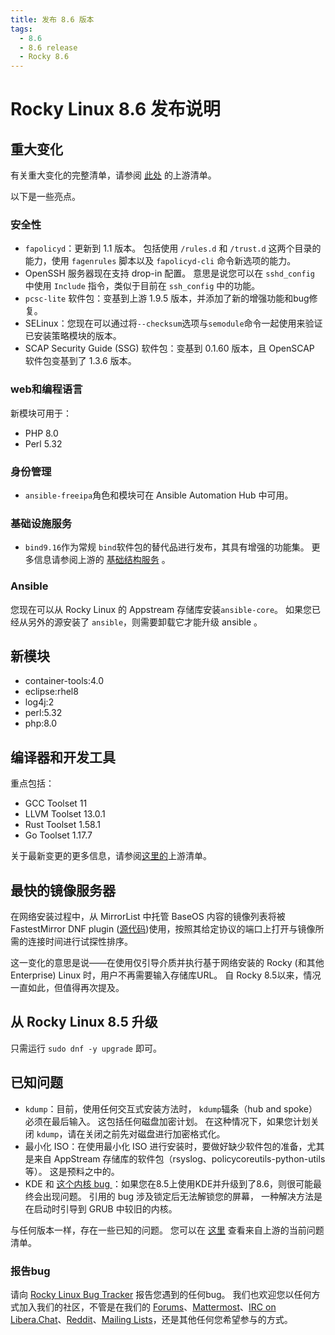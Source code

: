 ```yaml
---
title: 发布 8.6 版本
tags:
  - 8.6
  - 8.6 release
  - Rocky 8.6
---
```


# Rocky Linux 8.6 发布说明

## 重大变化

有关重大变化的完整清单，请参阅 [此处](https://access.redhat.com/documentation/en-us/red_hat_enterprise_linux/8/html/8.6_release_notes/overview#overview-major-changes) 的上游清单。

以下是一些亮点。

### 安全性

 * `fapolicyd`：更新到 1.1 版本。 包括使用 `/rules.d` 和 `/trust.d` 这两个目录的能力，使用 `fagenrules` 脚本以及 `fapolicyd-cli` 命令新选项的能力。
 * OpenSSH 服务器现在支持 drop-in 配置。 意思是说您可以在 `sshd_config` 中使用 `Include` 指令，类似于目前在 `ssh_config` 中的功能。
 * `pcsc-lite` 软件包：变基到上游 1.9.5 版本，并添加了新的增强功能和bug修复。
 * SELinux：您现在可以通过将`--checksum`选项与`semodule`命令一起使用来验证已安装策略模块的版本。
 *  SCAP Security Guide (SSG) 软件包：变基到 0.1.60 版本，且 OpenSCAP 软件包变基到了 1.3.6 版本。

### web和编程语言

新模块可用于：

* PHP 8.0
* Perl 5.32

### 身份管理

* `ansible-freeipa`角色和模块可在 Ansible Automation Hub 中可用。

### 基础设施服务

* `bind9.16`作为常规 `bind`软件包的替代品进行发布，其具有增强的功能集。 更多信息请参阅上游的 [基础结构服务](https://access.redhat.com/documentation/en-us/red_hat_enterprise_linux/8/html-single/8.6_release_notes#enhancement_infrastructure-services) 。

### Ansible

您现在可以从 Rocky Linux 的 Appstream 存储库安装`ansible-core`。 如果您已经从另外的源安装了 `ansible`，则需要卸载它才能升级 ansible 。

## 新模块

* container-tools:4.0
* eclipse:rhel8
* log4j:2
* perl:5.32
* php:8.0

## 编译器和开发工具

重点包括：

* GCC Toolset 11
* LLVM Toolset 13.0.1
* Rust Toolset 1.58.1
* Go Toolset 1.17.7

关于最新变更的更多信息，请参阅[这里的](https://access.redhat.com/documentation/en-us/red_hat_enterprise_linux/8/html/8.6_release_notes/new-features#enhancement_compilers-and-development-tools)上游清单。

## 最快的镜像服务器

在网络安装过程中，从 MirrorList 中托管 BaseOS 内容的镜像列表将被 FastestMirror DNF plugin ([源代码](https://github.com/rpm-software-management/yum-utils/blob/master/plugins/fastestmirror/fastestmirror.py))使用，按照其给定协议的端口上打开与镜像所需的连接时间进行试探性排序。

这一变化的意思是说——在使用仅引导介质并执行基于网络安装的 Rocky (和其他 Enterprise) Linux 时，用户不再需要输入存储库URL。 自 Rocky 8.5以来，情况一直如此，但值得再次提及。

## 从 Rocky Linux 8.5 升级

只需运行 `sudo dnf -y upgrade` 即可。

## 已知问题

* `kdump`：目前，使用任何交互式安装方法时， `kdump`辐条（hub and spoke）必须在最后输入。 这包括任何磁盘加密计划。 在这种情况下，如果您计划关闭 `kdump`，请在关闭之前先对磁盘进行加密格式化。
* 最小化 ISO：在使用最小化 ISO 进行安装时，要做好缺少软件包的准备，尤其是来自 AppStream 存储库的软件包（rsyslog、policycoreutils-python-utils等）。 这是预料之中的。
* KDE 和 [这个内核 bug ](https://bugzilla.redhat.com/show_bug.cgi?id=2082719)：如果您在8.5上使用KDE并升级到了8.6，则很可能最终会出现问题。 引用的 bug 涉及锁定后无法解锁您的屏幕， 一种解决方法是在启动时引导到 GRUB 中较旧的内核。

与任何版本一样，存在一些已知的问题。 您可以在 [这里](https://access.redhat.com/documentation/en-us/red_hat_enterprise_linux/8/html/8.6_release_notes/known-issues) 查看来自上游的当前问题清单。

### 报告bug

请向 [Rocky Linux Bug Tracker](https://bugs.rockylinux.org/) 报告您遇到的任何bug。 我们也欢迎您以任何方式加入我们的社区，不管是在我们的 [Forums](https://forums.rockylinux.org)、[Mattermost](https://chat.rockylinux.org)、[IRC on Libera.Chat](irc://irc.liberachat/rockylinux)、[Reddit](https://reddit.com/r/rockylinux)、[Mailing Lists](https://lists.resf.org)，还是其他任何您希望参与的方式。
